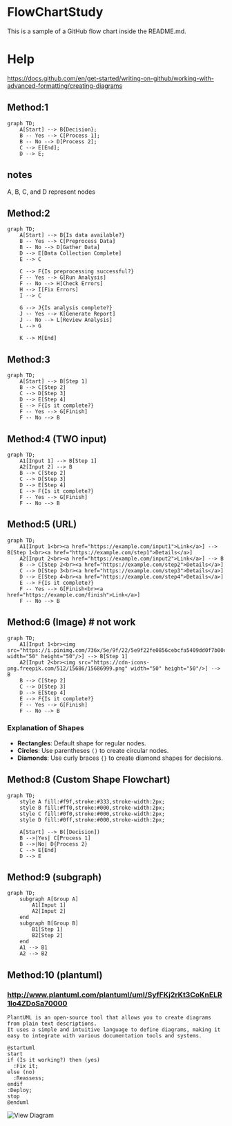 # FlowChartStudy

This is a sample of a GitHub flow chart inside the README.md.


# Help 

https://docs.github.com/en/get-started/writing-on-github/working-with-advanced-formatting/creating-diagrams


## Method:1

```mermaid
graph TD;
    A[Start] --> B{Decision};
    B -- Yes --> C[Process 1];
    B -- No --> D[Process 2];
    C --> E[End];
    D --> E;
```


## notes

A, B, C, and D represent nodes









## Method:2

```mermaid
graph TD;
    A[Start] --> B{Is data available?}
    B -- Yes --> C[Preprocess Data]
    B -- No --> D[Gather Data]
    D --> E[Data Collection Complete]
    E --> C
    
    C --> F{Is preprocessing successful?}
    F -- Yes --> G[Run Analysis]
    F -- No --> H[Check Errors]
    H --> I[Fix Errors]
    I --> C
    
    G --> J{Is analysis complete?}
    J -- Yes --> K[Generate Report]
    J -- No --> L[Review Analysis]
    L --> G
    
    K --> M[End]
```



## Method:3

```mermaid
graph TD;
    A[Start] --> B[Step 1]
    B --> C[Step 2]
    C --> D[Step 3]
    D --> E[Step 4]
    E --> F{Is it complete?}
    F -- Yes --> G[Finish]
    F -- No --> B
```




## Method:4 (TWO input)


```mermaid
graph TD;
    A1[Input 1] --> B[Step 1]
    A2[Input 2] --> B
    B --> C[Step 2]
    C --> D[Step 3]
    D --> E[Step 4]
    E --> F{Is it complete?}
    F -- Yes --> G[Finish]
    F -- No --> B

```



## Method:5 (URL)
```mermaid
graph TD;
    A1[Input 1<br><a href="https://example.com/input1">Link</a>] --> B[Step 1<br><a href="https://example.com/step1">Details</a>]
    A2[Input 2<br><a href="https://example.com/input2">Link</a>] --> B
    B --> C[Step 2<br><a href="https://example.com/step2">Details</a>]
    C --> D[Step 3<br><a href="https://example.com/step3">Details</a>]
    D --> E[Step 4<br><a href="https://example.com/step4">Details</a>]
    E --> F{Is it complete?}
    F -- Yes --> G[Finish<br><a href="https://example.com/finish">Link</a>]
    F -- No --> B
```



## Method:6 (Image) # not work
```mermaid
graph TD;
    A1[Input 1<br><img src="https://i.pinimg.com/736x/5e/9f/22/5e9f22fe0856cebcfa5409dd0f7b00ca.jpg" width="50" height="50"/>] --> B[Step 1]
    A2[Input 2<br><img src="https://cdn-icons-png.freepik.com/512/15686/15686999.png" width="50" height="50"/>] --> B
    B --> C[Step 2]
    C --> D[Step 3]
    D --> E[Step 4]
    E --> F{Is it complete?}
    F -- Yes --> G[Finish]
    F -- No --> B
```





### Explanation of Shapes

- **Rectangles**: Default shape for regular nodes.
- **Circles**: Use parentheses `()` to create circular nodes.
- **Diamonds**: Use curly braces `{}` to create diamond shapes for decisions.


## Method:8 (Custom Shape Flowchart)


```mermaid
graph TD;
    style A fill:#f9f,stroke:#333,stroke-width:2px;
    style B fill:#ff0,stroke:#000,stroke-width:2px;
    style C fill:#0f0,stroke:#000,stroke-width:2px;
    style D fill:#0ff,stroke:#000,stroke-width:2px;
    
    A[Start] --> B([Decision])
    B -->|Yes| C[Process 1]
    B -->|No| D{Process 2}
    C --> E[End]
    D --> E

```

## Method:9 (subgraph)

```mermaid
graph TD;
    subgraph A[Group A]
        A1[Input 1]
        A2[Input 2]
    end
    subgraph B[Group B]
        B1[Step 1]
        B2[Step 2]
    end
    A1 --> B1
    A2 --> B2
```


## Method:10 (plantuml)


### http://www.plantuml.com/plantuml/uml/SyfFKj2rKt3CoKnELR1Io4ZDoSa70000

```
PlantUML is an open-source tool that allows you to create diagrams from plain text descriptions. 
It uses a simple and intuitive language to define diagrams, making it easy to integrate with various documentation tools and systems.
```


```plantuml
@startuml
start
if (Is it working?) then (yes)
  :Fix it;
else (no)
  :Reassess;
endif
:Deploy;
stop
@enduml
```


![View Diagram](www.plantuml.com/plantuml/png/SoWkIImgAStDuG8pk3BJ53GyYnKoInJAyukoC_FIxJKLIZ9IynGqAbEBDRaK5ApSCYk0qjPSgJd5gGeQUVbWmQ3KnEBYrE9Ye71UIcOQbvLBQa5EVgKrqDJy0Yu7e23G2W00)


